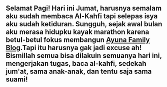 Selamat Pagi! 
Hari ini Jumat, harusnya semalam aku sudah membaca Al-Kahfi tapi selepas isya aku sudah ketiduran. Sungguh, sejak awal bulan aku merasa hidupku kayak marathon karena betul-betul fokus membangun [Ayuna Family Blog](https://ayunafamily.com/).Tapi itu harusnya gak jadi excuse ah! Bismillah semua bisa dilakuin semuanya hari ini, mengerjakan tugas, baca al-kahfi, sedekah jum'at, sama anak-anak, dan tentu saja sama suami!
---

